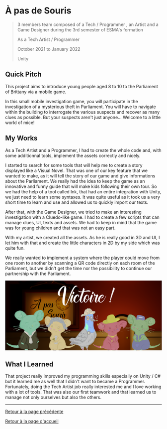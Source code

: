 # À pas de Souris

> 3 members team composed of a Tech / Programmer , an Artist and a Game Designer during the 3rd semester of ESMA's formation
> 
> As a Tech Artist / Programmer
> 
> October 2021 to January 2022
> 
> Unity

## Quick Pitch

This project aims to introduce young people aged 8 to 10 to the Parliament of Brittany via a mobile game.

In this small mobile investigation game, you will participate in the investigation of a mysterious theft in Parliament. You will have to navigate within the building to interrogate the various suspects and recover as many clues as possible. But your suspects aren't just anyone... Welcome to a little world of mice!

## My Works

As a Tech Artist and a Programmer, I had to create the whole code and, with some additionnal tools, implement the assets correctly and nicely.

I started to search for some tools that will help me to create a story displayed like a Visual Novel. That was one of our key feature that we wanted to make, as it will tell the story of our game and give informations about the Parliament. We really had the idea to keep the game as an innovative and funny guide that will make kids following their own tour. So we had the help of a tool called Ink, that had an entire integration with Unity, we just need to learn some syntaxes. It was quite useful as it took us a very short time to learn and use and allowed us to quickly import our texts.

After that, with the Game Designer, we tried to make an interesting investigation with a Cluedo-like game. I had to create a few scripts that can manage clues, UI, texts and assets. We had to keep in mind that the game was for young children and that was not an easy part. 

With my artist, we created all the assets. As he is really good in 3D and UI, I let him with that and create the little characters in 2D by my side which was quite fun.

We really wanted to implement a system where the player could move from one room to another by scanning a QR code directly on each room of the Parliament, but we didn't get the time nor the possibility to continue our partnership with the Parliament.

![Victory](https://github.com/MatthieuAUBERT/MatthieuAUBERT.github.io/blob/main/Projects/SchoolProjects/APasDeSouris/Images/APasDeSouris.png)

## What I Learned

That project really improved my programming skills especially on Unity / C# but it learned me as well that I didn't want to became a Programmer. Fortunately, doing the Tech Artist job really interested me and I love working with a lot of tools. That was also our first teamwork and that learned us to manage not only ourselves but also the others.

---

[Retour à la page précédente](https://github.com/MatthieuAUBERT/MatthieuAUBERT.github.io/blob/main/Projects/SchoolProjects/Projects.md)

[Retour à la page d'accueil](https://github.com/MatthieuAUBERT/MatthieuAUBERT.github.io)
